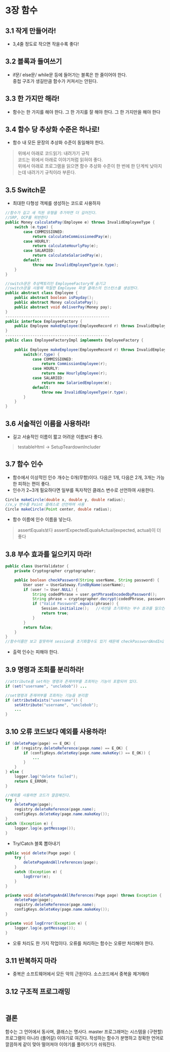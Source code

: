 # 3장 함수

## 3.1 작게 만들어라!
* 3,4줄 정도로 작으면 작을수록 좋다!

## 3.2 블록과 들여쓰기
* if문/ else문/ while문 등에 들어가는 블록은 한 줄이어야 한다.\
중첩 구조가 생길만큼 함수가 커져서는 안된다.

## 3.3 한 가지만 해라!
* 함수는 한 가지를 해야 한다. 그 한 가지를 잘 해야 한다. 그 한 가지만을 해야 한다

## 3.4 함수 당 추상화 수준은 하나로!
* 함수 내 모든 문장의 추상화 수준이 동일해야 한다.
> 위에서 아래로 코드읽기: 내려가기 규칙\
코드는 위에서 아래로 이야기처럼 읽혀야 좋다.\
위에서 아래로 프로그램을 읽으면 함수 추상화 수준이 한 번에 한 단계씩 낮아지는데 내려가기 규칙이라 부른다.


## 3.5 Switch문
* 최대한 다형성 객체를 생성하는 코드로 사용하자
```java
//함수가 길고 새 직원 유형을 추가하면 더 길어진다.
//SRP, OCP를 위반한다
public Money calculatePay(Employee e) throws InvalidEmployeeType {
    switch (e.type) {
        case COMMISSIONED:
            return calculateCommissionedPay(e);
        case HOURLY:
            return calculateHourlyPay(e);
        case SALARIED:
            return calculateSalariedPay(e);
        default:
            throw new InvalidEmployeeType(e.type);
    }
}
```
```java
//switch문은 추상팩토리인 EmployeeFactory에 숨기고
//switch문을 사용해 적절한 Employee 파생 클래스의 인스턴스를 생성한다.
public abstract class Employee {
    public abstract boolean isPayday();
    public abstract Money calculatePay();
    public abstract void deliverPay(Money pay);
}
----------------------------------------------
public interface EmployeeFactory {
    public Employee makeEmployee(EmployeeRecord r) throws InvalidEmployeeType;
}
----------------------------------------------
public class EmployeeFactoryImpl implements EmployeeFactory {
    
    public Employee makeEmployee(EmployeeRecord r) throws InvalidEmployeeType {
        switch(r.type) {
            case COMMISSIONED:
                return CommissionEmployee(r);
            case HOURLY:
                return new HourlyEmployee(r);
            case SALARIED:
                return new SalariedEmployee(e);
            default:
                throw new InvalidEmployeeType(r.type);
        }
    }
}

```

## 3.6 서술적인 이름을 사용하라!
* 길고 서술적인 이름이 짧고 어려운 이름보다 좋다.
> testableHtml -> SetupTeardownIncluder

## 3.7 함수 인수
* 함수에서 이상적인 인수 개수는 0개(무항)이다. 다음은 1개, 다음은 2개, 3개는 가능한 피하는 편이 좋다.
* 인수가 2~3개 필요하다면 일부를 독자적인 클래스 변수로 선언하여 사용한다.
```java
Circle makeCircle(double x, double y, double radius);
//x,y 변수를 Point 클래스로 선언하여 사용
Circle makeCircle(Point center, double radius);
```
* 함수 이름에 인수 이름을 넣는다.
> assertEquals보다 assertExpectedEqualsActual(expected, actual)이 더 좋다

## 3.8 부수 효과를 일으키지 마라!
```java
public class UserValidator {
    private Cryptographer cryptographer;

    public boolean checkPassword(String userName, String password) {
        User user = UserGateway.findByName(userName);
        if (user != User.NULL) {
            String codedPhrase = user.getPhraseEncodedbyPassword();
            String phrase = cryptographer.decrypt(codedPhrase, password);
            if ("Valid Password".equals(phrase)) {
                Session.initialize();   //세션을 초기화하는 부수 효과를 일으킨다
                return true;
            }
        }
        return false;
    }
}
//함수이름만 보고 잘못하여 session을 초기화할수도 있기 때문에 checkPasswordAndInitailizeSession이란 이름으로 변경하는게 좋다. (하지만 함수가 '한 가지'만 한다는 규칙을 위반한다...)
```

* 출력 인수는 피해야 한다.

## 3.9 명령과 조회를 분리하라!
```java
//attribute를 set하는 명령과 존재여부를 조회하는 기능이 포함되어 있다.
if (set("username", "unclebob")) ...

//set명령과 존재여부를 조회하는 기능을 분리함
if (attributeExists("username")) {
    setAttribute("username", "unclebob");
    ...
}
```

## 3.10 오류 코드보다 예외를 사용하라!
```java
if (deletePage(page) == E_OK) {
    if (registry.deleteReference(page.name) == E_OK) {
        if (configKeys.deleteKey(page.name.makeKey() == E_OK)) {
            ...
        }
    }
} else {
    logger.log("delete failed");
    return E_ERROR;
}

//예외를 사용하면 코드가 깔끔해진다.
try {
    deletePage(page);
    registry.deleteReference(page.name);
    configKeys.deleteKey(page.name.makeKey());
} 
catch (Exception e) {
    logger.log(e.getMessage());
}
```

* Try/Catch 블록 뽑아내기
```java
public void delete(Page page) {
    try {
        deletePageAndAllreferences(page);
    }
    catch (Exception e) {
        logError(e);
    }
}

private void deletePageAndAllReferences(Page page) throws Exception {
    deletePage(page);
    registry.deleteReference(page.name);
    configKeys.deleteKey(page.name.makeKey());
}

private void logError(Exception e) {
    logger.log(e.getMessage());
}
```
* 오류 처리도 한 가지 작업이다. 오류를 처리하는 함수는 오류만 처리해야 한다.

## 3.11  반복하지 마라
* 중복은 소프트웨어에서 모든 악의 근원이다. 소스코드에서 중복을 제거해라

## 3.12  구조적 프로그래밍
\
결론
---
함수는 그 언어에서 동사며, 클래스는 명사다. master 프로그래머는 시스템을 (구현할) 프로그램이 아니라 (풀어갈) 이야기로 여긴다. 작성하는 함수가 분명하고 정확한 언어로 깔끔하게 같이 맞아 떨어져야 이야기를 풀어가기가 쉬워진다.